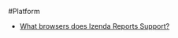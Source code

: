 #Platform

* [What browsers does Izenda Reports Support?](http://wiki.izenda.us/What-browsers-does-Izenda-Reports-Support)